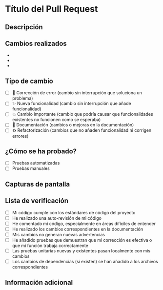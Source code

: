 # Título del Pull Request

## Descripción

<!-- Proporciona una descripción clara y detallada de los cambios que realiza este PR -->

## Cambios realizados

<!-- Enumera los principales cambios de forma concisa -->

-
-
-

## Tipo de cambio

<!-- Marca con una 'x' dentro de los corchetes '[x]' lo que corresponda -->

- [ ] 🐛 Corrección de error (cambio sin interrupción que soluciona un problema)
- [ ] ✨ Nueva funcionalidad (cambio sin interrupción que añade funcionalidad)
- [ ] 💥 Cambio importante (cambio que podría causar que funcionalidades existentes no funcionen como se esperaba)
- [ ] 📝 Documentación (cambios o mejoras en la documentación)
- [ ] ♻️ Refactorización (cambios que no añaden funcionalidad ni corrigen errores)

## ¿Cómo se ha probado?

<!-- Describe las pruebas que has realizado para verificar los cambios -->

- [ ] Pruebas automatizadas
- [ ] Pruebas manuales

## Capturas de pantalla

<!-- Si aplica, añade capturas de pantalla de tus cambios -->

## Lista de verificación

<!-- Marca con una 'x' dentro de los corchetes '[x]' todos los elementos que se cumplen -->

- [ ] Mi código cumple con los estándares de código del proyecto
- [ ] He realizado una auto-revisión de mi código
- [ ] He comentado mi código, especialmente en áreas difíciles de entender
- [ ] He realizado los cambios correspondientes en la documentación
- [ ] Mis cambios no generan nuevas advertencias
- [ ] He añadido pruebas que demuestran que mi corrección es efectiva o que mi función trabaja correctamente
- [ ] Las pruebas unitarias nuevas y existentes pasan localmente con mis cambios
- [ ] Los cambios de dependencias (si existen) se han añadido a los archivos correspondientes

## Información adicional

<!-- Cualquier información adicional, configuración o dependencias necesarias para los cambios realizados -->
